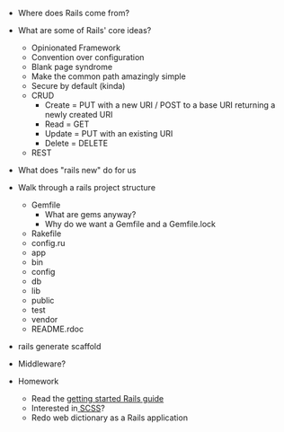 - Where does Rails come from?
- What are some of Rails' core ideas?
  - Opinionated Framework
  - Convention over configuration
  - Blank page syndrome
  - Make the common path amazingly simple
  - Secure by default (kinda)
  - CRUD
    - Create = PUT with a new URI / POST to a base URI returning a newly created URI
    - Read   = GET
    - Update = PUT with an existing URI
    - Delete = DELETE  
  - REST
- What does "rails new" do for us    
- Walk through a rails project structure
  - Gemfile
    - What are gems anyway?
    - Why do we want a Gemfile and a Gemfile.lock
  - Rakefile
  - config.ru
  - app
  - bin
  - config
  - db
  - lib
  - public
  - test
  - vendor
  - README.rdoc
- rails generate scaffold
- Middleware?

- Homework
  - Read the [getting started Rails guide]( http://guides.rubyonrails.org/getting_started.html)
  - Interested in[ SCSS](http://sass-lang.com/guide)?
  - Redo web dictionary as a Rails application
